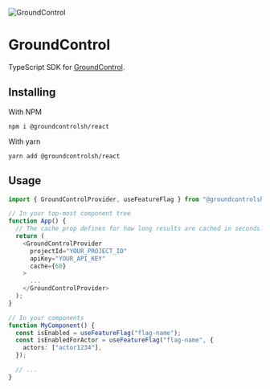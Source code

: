 ![GroundControl](https://github.com/groundcontrolsh/groundcontrol/raw/main/images/hero.png)

# GroundControl

TypeScript SDK for [GroundControl](https://groundcontrol.sh/).

## Installing

With NPM

```shell
npm i @groundcontrolsh/react
```

With yarn

```shell
yarn add @groundcontrolsh/react
```

## Usage

```ts
import { GroundControlProvider, useFeatureFlag } from "@groundcontrolsh/react";

// In your top-most component tree
function App() {
  // The cache prop defines for how long results are cached in seconds. Defaults to not caching.
  return (
    <GroundControlProvider
      projectId="YOUR_PROJECT_ID"
      apiKey="YOUR_API_KEY"
      cache={60}
    >
      ...
    </GroundControlProvider>
  );
}

// In your components
function MyComponent() {
  const isEnabled = useFeatureFlag("flag-name");
  const isEnabledForActor = useFeatureFlag("flag-name", {
    actors: ["actor1234"],
  });

  // ...
}
```
